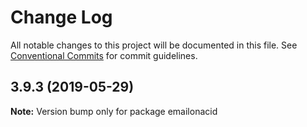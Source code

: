 # Change Log

All notable changes to this project will be documented in this file.
See [Conventional Commits](https://conventionalcommits.org) for commit guidelines.

## 3.9.3 (2019-05-29)

**Note:** Version bump only for package emailonacid
